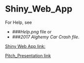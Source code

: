 # Shiny_Web_App
 For Help, see 
 - ###*Help.png* file or 
 - ###*2017 Alghemy Car Crash file*. 
 
 [Shiny Web App link:](https://sosukeaisen.shinyapps.io/Shiny_Web_App/)
 
 [Pitch_Presentation link](https://rpubs.com/sosukeaisen/605863)
